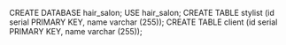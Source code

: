CREATE DATABASE hair_salon;
USE hair_salon;
CREATE TABLE stylist (id serial PRIMARY KEY, name varchar (255));
CREATE TABLE client (id serial PRIMARY KEY, name varchar (255));
